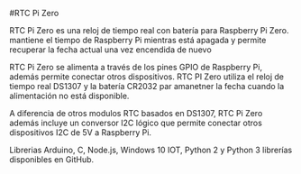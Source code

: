 <!--
---
name: RTC Pi Zero
class: board
type: rtc
formfactor: pHAT
manufacturer: AB Electronics
description: Real-Time Clock Module for the Raspberry Pi
url: https://www.abelectronics.co.uk/p/70/RTC-Pi-Zero
github: https://github.com/abelectronicsuk
schematic: https://www.abelectronics.co.uk/docs/stock/raspberrypi/rtcpizero/rtcpi-zero-schematic.pdf
buy: https://www.abelectronics.co.uk/p/70/RTC-Pi-Zero
image: 'ab-rtc-pi-zero.png'
pincount: 40
eeprom: no
power:
  '1':
  '2':
ground:
  '6':
  '9':
  '14':
  '20':
  '25':
  '30':
  '34':
  '39':
pin:
  '3':
    mode: i2c
  '5':
    mode: i2c
i2c:
  '0x68':
    name: DS1307
    device: DS1307
-->
#RTC Pi Zero

RTC Pi Zero es una reloj de tiempo real con batería para Raspberry Pi Zero. mantiene el tiempo de Raspberry Pi mientras está apagada y permite recuperar la fecha actual una vez encendida de nuevo

RTC Pi Zero se alimenta a través de los pines GPIO de Raspberry Pi, además permite conectar otros dispositivos. RTC PI Zero utiliza el reloj de tiempo real DS1307 y la batería CR2032 par amanetner la fecha cuando la alimentación no está disponible.

A diferencia de otros modulos RTC basados en DS1307, RTC Pi Zero además incluye un conversor I2C lógico que permite conectar otros dispositivos I2C de 5V a Raspberry Pi.

Librerias Arduino, C, Node.js, Windows 10 IOT, Python 2 y Python 3 librerías disponibles en GitHub.
